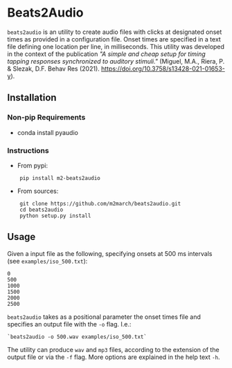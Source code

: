# Beats2Audio

`beats2audio` is an utility to create audio files with clicks at designated 
onset times as provided in a configuration file. Onset times are specified in
a text file defining one location per line, in milliseconds. This utility was
developed in the context of the publication _"A simple and cheap setup for timing tapping responses synchronized to auditory stimuli."_ (Miguel, M.A., Riera, P. & Slezak, D.F.  Behav Res (2021). https://doi.org/10.3758/s13428-021-01653-y). 


## Installation

### Non-pip Requirements

* conda install pyaudio

### Instructions

* From pypi:

```
    pip install m2-beats2audio
```

* From sources:

```
    git clone https://github.com/m2march/beats2audio.git
    cd beats2audio
    python setup.py install
```


## Usage

Given a input file as the following, specifying onsets at 500 ms intervals
(see `examples/iso_500.txt`):

    0
    500
    1000
    1500
    2000
    2500

`beats2audio` takes as a positional parameter the onset times file and
specifies an output file with the `-o` flag. I.e.:

    `beats2audio -o 500.wav examples/iso_500.txt`

The utility can produce `wav` and `mp3` files, according to the extension of
the output file or via the `-f` flag. More options are explained in the help
text `-h`.
